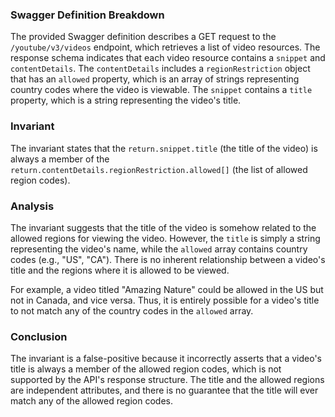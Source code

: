 ### Swagger Definition Breakdown
The provided Swagger definition describes a GET request to the `/youtube/v3/videos` endpoint, which retrieves a list of video resources. The response schema indicates that each video resource contains a `snippet` and `contentDetails`. The `contentDetails` includes a `regionRestriction` object that has an `allowed` property, which is an array of strings representing country codes where the video is viewable. The `snippet` contains a `title` property, which is a string representing the video's title.

### Invariant
The invariant states that the `return.snippet.title` (the title of the video) is always a member of the `return.contentDetails.regionRestriction.allowed[]` (the list of allowed region codes).

### Analysis
The invariant suggests that the title of the video is somehow related to the allowed regions for viewing the video. However, the `title` is simply a string representing the video's name, while the `allowed` array contains country codes (e.g., "US", "CA"). There is no inherent relationship between a video's title and the regions where it is allowed to be viewed. 

For example, a video titled "Amazing Nature" could be allowed in the US but not in Canada, and vice versa. Thus, it is entirely possible for a video's title to not match any of the country codes in the `allowed` array.

### Conclusion
The invariant is a false-positive because it incorrectly asserts that a video's title is always a member of the allowed region codes, which is not supported by the API's response structure. The title and the allowed regions are independent attributes, and there is no guarantee that the title will ever match any of the allowed region codes.
